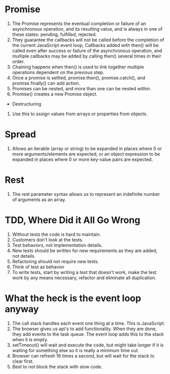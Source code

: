 # Promise

1. The Promise represents the eventual completion or failure of an asynchronous operation, and its resulting value, and is always in one of these states: pending, fulfilled, rejected.
2. They guarantee the callbacks will not be called before the completion of the current JavaScript event loop, Callbacks added with then() will be called even after success or failure of the asynchronous operation, and multiple callbacks may be added by calling then() several times in their order.
3. Chaining happens when then() is used to link together multiple operations dependent on the previous step.
4. Once a promise is settled, promise.then(), promise.catch(), and promise.finally() can add action.
5. Promises can be nested, and more than one can be nested within.
6. Promise() creates a new Promise object.

- Destructuring

1. Use this to assign values from arrays or properties from objects.

# Spread

1. Allows an iterable (array or string) to be expanded in places where 0 or more arguments/elements are expected, or an object expression to be expanded in places where 0 or more key-value pairs are expected.

# Rest

1. The rest parameter syntax allows us to represent an indefinite number of arguments as an array.

# TDD, Where Did it All Go Wrong

1. Without tests the code is hard to maintain.
2. Customers don't look at the tests.
3. Test behaviors, not implementation details.
4. New tests should be written for new requirements as they are added, not details.
5. Refactoring should not require new tests.
6. Think of test as behavior
7. To write tests, start by writing a test that doesn't work, make the test work by any means necessary, refactor and eliminate all duplication.

# What the heck is the event loop anyway

1. The call stack handles each event one thing at a time. This is JavaScript.
2. The browser gives us api's to add functionality. When they are done, they add events to the task queue. The event loop adds this to the stack when it is empty.
3. setTimeout() will wait and execute the code, but might take longer if it is waiting for something else so it is really a minimum time out.
4. Browser can refresh 16 times a second, but will wait for the stack to clear first.
5. Best to not block the stack with slow code.